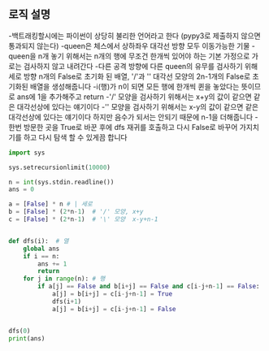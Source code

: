 
## **로직 설명**
-백트래킹할시에는 파이썬이 상당히 불리한 언어라고 한다 (pypy3로 제출하지 않으면 통과되지 않는다)
-queen은 체스에서 상하좌우 대각선 방향 모두 이동가능한 기물
-queen을 n개 놓기 위해서는 n개의 행에 무조건 한개씩 있어야 하는 기본 가정으로 가로는 검사하지 않고 내려간다
-다른 공격 방향에 다른 queen의 유무를 검사하기 위해 세로 방향 n개의 False로 초기화 된 배열, '/'과 '\' 대각선 모양의 2n-1개의 False로 초기화된 배열을 생성해줍니다
-i(행)가 n이 되면 모든 행에 한개씩 퀸을 놓았다는 뜻이므로 ans에 1을 추가해주고 return
-'/' 모양을 검사하기 위해서는 x+y의 값이 같으면 같은 대각선상에 있다는 얘기이다
-'\' 모양을 검사하기 위해서는 x-y의 값이 같으면 같은 대각선상에 있다는 얘기이다 하지만 음수가 되서는 안되기 때문에 n-1을 더해줍니다
-한번 방문한 곳을 True로 바꾼 후에 dfs 재귀를 호출하고 다시 False로 바꾸어 가지치기를 하고 다시 탐색 할 수 있게끔 합니다

```python
import sys

sys.setrecursionlimit(10000)

n = int(sys.stdin.readline())
ans = 0

a = [False] * n # | 세로
b = [False] * (2*n-1)  # '/' 모양, x+y
c = [False] * (2*n-1)  # '\' 모양  x-y+n-1


def dfs(i):  # 열
    global ans
    if i == n:
        ans += 1
        return
    for j in range(n): # 행
        if a[j] == False and b[i+j] == False and c[i-j+n-1] == False:
            a[j] = b[i+j] = c[i-j+n-1] = True
            dfs(i+1)
            a[j] = b[i+j] = c[i-j+n-1] = False


dfs(0)
print(ans)









